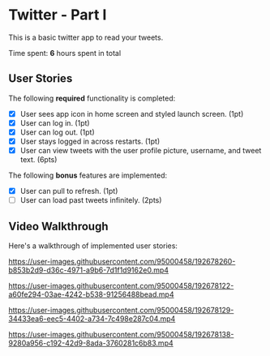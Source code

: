 # Twitter - Part I

This is a basic twitter app to read your tweets.

Time spent: **6** hours spent in total

## User Stories

The following **required** functionality is completed:

- [x] User sees app icon in home screen and styled launch screen. (1pt)
- [x] User can log in. (1pt)
- [x] User can log out. (1pt)
- [x] User stays logged in across restarts. (1pt)
- [x] User can view tweets with the user profile picture, username, and tweet text. (6pts)

The following **bonus** features are implemented:

- [x] User can pull to refresh. (1pt)
- [ ] User can load past tweets infinitely. (2pts)

## Video Walkthrough

Here's a walkthrough of implemented user stories:




https://user-images.githubusercontent.com/95000458/192678260-b853b2d9-d36c-4971-a9b6-7d1f1d9162e0.mp4




https://user-images.githubusercontent.com/95000458/192678122-a60fe294-03ae-4242-b538-91256488bead.mp4



https://user-images.githubusercontent.com/95000458/192678129-34433ea6-eec5-4402-a734-7c498e287c04.mp4



https://user-images.githubusercontent.com/95000458/192678138-9280a956-c192-42d9-8ada-3760281c6b83.mp4

